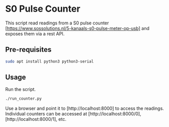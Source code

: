 # S0 Pulse Counter

This script read readings from a S0 pulse counter [https://www.sossolutions.nl/5-kanaals-s0-pulse-meter-op-usb] and exposes them via a rest API.

## Pre-requisites

```sh
sudo apt install python3 python3-serial
```

## Usage

Run the script.

```sh
./run_counter.py
```

Use a browser and point it to [http://localhost:8000] to access the readings.
Individual counters can be accessed at [http://localhost:8000/0],
[http://localhost:8000/1], etc.
